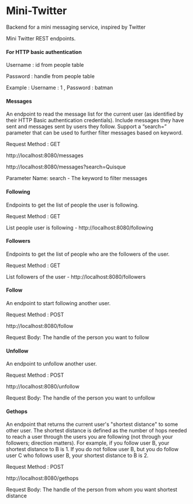 # Mini-Twitter
Backend for a mini messaging service, inspired by Twitter

Mini Twitter REST endpoints.

#### For HTTP basic authentication
Username :  id from people table

Password :  handle from people table 

Example : Username :  1  , Password : batman

#### Messages
An endpoint to read the message list for the current user (as identified by their HTTP Basic authentication credentials). Include messages they have sent and messages sent by users they follow. Support a “search=” parameter that can be used to further filter messages based on keyword.

Request Method : GET 

http://localhost:8080/messages

http://localhost:8080/messages?search=Quisque

Parameter Name: search - The keyword to filter messages

#### Following
Endpoints to get the list of people the user is following.

Request Method : GET

List people user is following -  http://localhost:8080/following

#### Followers
Endpoints to get the list of people who are the followers of the user.

Request Method : GET

List followers of the user  -  http://localhost:8080/followers

#### Follow
An endpoint to start following another user.

Request Method : POST

http://localhost:8080/follow

Request Body:  The handle of the person you want to follow

#### Unfollow
An endpoint to unfollow another user.

Request Method : POST

http://localhost:8080/unfollow

Request Body: The handle of the person you want to unfollow

#### Gethops
An endpoint that returns the current user's "shortest distance" to some other user. The shortest distance is defined as the number of hops needed to reach a user through the users you are following (not through your followers; direction matters). For example, if you follow user B, your shortest distance to B is 1. If you do not follow user B, but you do follow user C who follows user B, your shortest distance to B is 2.

Request Method : POST

http://localhost:8080/gethops

Request Body: The handle of the person from whom you want shortest distance


